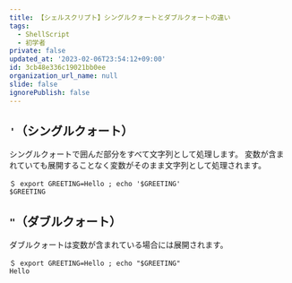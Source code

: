 ```yaml
---
title: 【シェルスクリプト】シングルクォートとダブルクォートの違い
tags:
  - ShellScript
  - 初学者
private: false
updated_at: '2023-02-06T23:54:12+09:00'
id: 3cb48e336c19021bb0ee
organization_url_name: null
slide: false
ignorePublish: false
---
```

## `'`（シングルクォート）
シングルクォートで囲んだ部分をすべて文字列として処理します。
変数が含まれていても展開することなく変数がそのまま文字列として処理されます。

```zsh:ターミナル
＄ export GREETING=Hello ; echo '$GREETING'
$GREETING
```

## `"`（ダブルクォート）
ダブルクォートは変数が含まれている場合には展開されます。

```zsh:ターミナル
＄ export GREETING=Hello ; echo "$GREETING"
Hello
```
